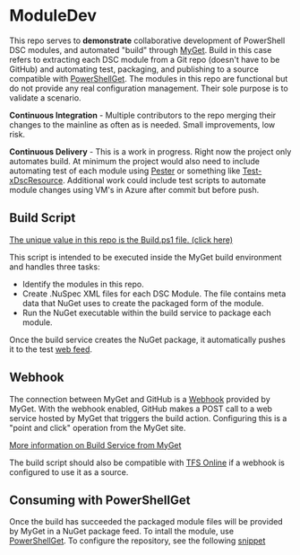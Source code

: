 # ModuleDev
This repo serves to **demonstrate** collaborative development of PowerShell DSC modules, and automated "build" through [MyGet](http://MyGet.org).  Build in this case refers to extracting each DSC module from a Git repo (doesn't have to be GitHub) and automating test, packaging, and publishing to a source compatible with [PowerShellGet](https://technet.microsoft.com/en-us/library/dn835097(v=wps.640).aspx).  The modules in this repo are functional but do not provide any real configuration management.  Their sole purpose is to validate a scenario.

**Continuous Integration** - Multiple contributors to the repo merging their changes to the mainline as often as is needed.  Small improvements, low risk.

**Continuous Delivery** - This is a work in progress.  Right now the project only automates build.  At minimum the project would also need to include automating test of each module using [Pester](https://github.com/pester/Pester) or something like [Test-xDscResource](https://gallery.technet.microsoft.com/scriptcenter/xDscResourceDesigne-Module-22eddb29).  Additional work could include test scripts to automate module changes using VM's in Azure after commit but before push.

## Build Script ##
[The unique value in this repo is the Build.ps1 file. (click here)](./Build.ps1)

This script is intended to be executed inside the MyGet build environment and handles three tasks:

* Identify the modules in this repo.
* Create .NuSpec XML files for each DSC Module.  The file contains meta data that NuGet uses to create the packaged form of the module.
* Run the NuGet executable within the build service to package each module.

Once the build service creates the NuGet package, it automatically pushes it to the test [web feed](https://www.myget.org/F/greenenuget/Packages).

## Webhook ##
The connection between MyGet and GitHub is a [Webhook](http://docs.myget.org/docs/reference/webhooks) provided by MyGet.  With the webhook enabled, GitHub makes a POST call to a web service hosted by MyGet that triggers the build action.  Configuring this is a "point and click" operation from the MyGet site.

[More information on Build Service from MyGet](http://docs.myget.org/docs/reference/build-services)

The build script should also be compatible with [TFS Online](http://docs.myget.org/docs/how-to/use-tfs-online-git-with-myget-build-services) if a webhook is configured to use it as a source.

## Consuming with PowerShellGet ##
Once the build has succeeded the packaged module files will be provided by MyGet in a NuGet package feed.  To intall the module, use [PowerShellGet](https://technet.microsoft.com/en-us/library/dn835097(v=wps.640).aspx).  To configure the repository, see the following [snippet](https://gist.github.com/mgreenegit/6f2a80eacb045505648e)
